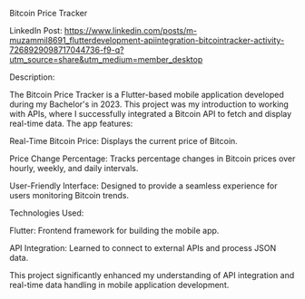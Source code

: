 Bitcoin Price Tracker

LinkedIn Post: https://www.linkedin.com/posts/m-muzammil8691_flutterdevelopment-apiintegration-bitcointracker-activity-7268929098717044736-f9-q?utm_source=share&utm_medium=member_desktop

Description:

The Bitcoin Price Tracker is a Flutter-based mobile application developed during my Bachelor's in 2023. This project was my introduction to working with APIs, where I successfully integrated a Bitcoin API to fetch and display real-time data. The app features:

Real-Time Bitcoin Price: Displays the current price of Bitcoin.

Price Change Percentage: Tracks percentage changes in Bitcoin prices over hourly, weekly, and daily intervals.

User-Friendly Interface: Designed to provide a seamless experience for users monitoring Bitcoin trends.

Technologies Used:

Flutter: Frontend framework for building the mobile app.

API Integration: Learned to connect to external APIs and process JSON data.

This project significantly enhanced my understanding of API integration and real-time data handling in mobile application development.